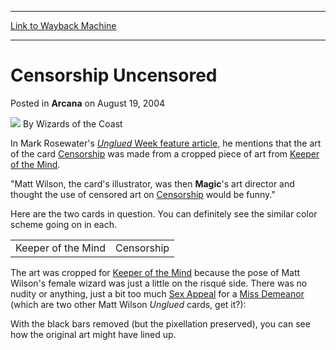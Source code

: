 
---
[Link to Wayback Machine](https://web.archive.org/web/20220804150621/https://magic.wizards.com/en/articles/archive/arcana/censorship-uncensored-2004-08-19)

[_metadata_:author]:- "Wizards of the Coast"
[_metadata_:description]:- "In Mark Rosewater's Unglued Week feature article, he mentions that the art of the card Censorship was made from a cropped piece of art from Keeper of the Mind. `Matt Wilson, the card's illustrator, was then Magic's art director and thought the use of censored art on Censorship would be funny.` Here are the two cards in question. You can definitely see the similar color scheme"
[_metadata_:generator]:- "Drupal 7 (http://drupal.org)"
[_metadata_:node]:- "607361"
[_metadata_:publish_date]:- "2004-08-19"
[_metadata_:source]:- "div-main-content"
[_metadata_:title]:- "Censorship Uncensored"
[_metadata_:wayback_capture_timestamp]:- "2022-08-04 15:06:21"
[_metadata_:wayback_raw_url]:- "https://web.archive.org/web/20220804150621id_/https://magic.wizards.com/en/articles/archive/arcana/censorship-uncensored-2004-08-19"
[_metadata_:wayback_url]:- "https://magic.wizards.com/en/articles/archive/arcana/censorship-uncensored-2004-08-19"
---


Censorship Uncensored
=====================



 Posted in **Arcana**
 on August 19, 2004 






![](https://media.magic.wizards.com/styles/auth_small/public/images/person/wizards_author.jpg)
By Wizards of the Coast











In Mark Rosewater's [*Unglued* Week feature article](http://archive.wizards.com/Magic/Magazine/Article.aspx?x=mtgcom/feature/225), he mentions that the art of the card [Censorship](https://gatherer.wizards.com/Pages/Card/Details.aspx?name=Censorship) was made from a cropped piece of art from [Keeper of the Mind](https://gatherer.wizards.com/Pages/Card/Details.aspx?name=Keeper+of+the+Mind). 


"Matt Wilson, the card's illustrator, was then **Magic**'s art director and thought the use of censored art on [Censorship](https://gatherer.wizards.com/Pages/Card/Details.aspx?name=Censorship) would be funny."


 Here are the two cards in question. You can definitely see the similar color scheme going on in each.




|  |  |
| --- | --- |
| Keeper of the Mind | Censorship |

The art was cropped for [Keeper of the Mind](https://gatherer.wizards.com/Pages/Card/Details.aspx?name=Keeper+of+the+Mind) because the pose of Matt Wilson's female wizard was just a little on the risqué side. There was no nudity or anything, just a bit too much [Sex Appeal](http://gatherer.wizards.com/Pages/Card/Details.aspx?&name=Sex%2BAppeal) for a [Miss Demeanor](http://gatherer.wizards.com/Pages/Card/Details.aspx?&name=Miss%2BDemeanor) (which are two other Matt Wilson *Unglued* cards, get it?):






With the black bars removed (but the pixellation preserved), you can see how the original art might have lined up.







